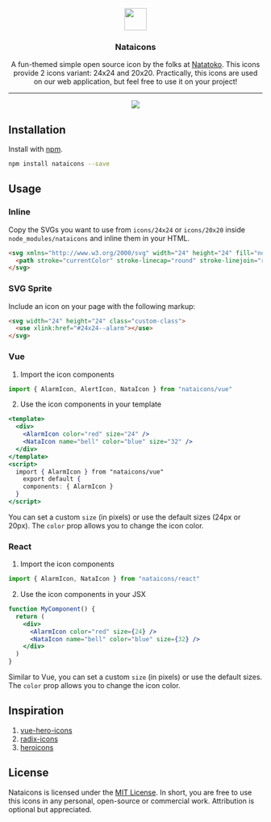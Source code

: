 <p align="center">
  <a href="https://github.com/afnizarnur/nataicons">
    <img src="https://user-images.githubusercontent.com/4648648/96120944-841ca180-0f19-11eb-892e-4312017f5e8b.png" width="44">
  </a>
</p>
<h3 align="center">Nataicons</h3>

<p align="center">
  A fun-themed simple open source icon by the folks at <a href="https://natatoko.com">Natatoko</a>. This icons provide 2 icons variant: 24x24 and 20x20. Practically, this icons are used on our web application, but feel free to use it on your project!
</p>

---

<div align="center">
  <img src="https://user-images.githubusercontent.com/4648648/96269199-404a9a80-0ff4-11eb-9039-c71f1225c721.png">
</div>

## Installation

Install with [npm](npmjs.com/).
```bash
npm install nataicons --save
```

## Usage

### Inline

Copy the SVGs you want to use from `icons/24x24` or `icons/20x20` inside `node_modules/nataicons` and inline them in your HTML.

```html
<svg xmlns="http://www.w3.org/2000/svg" width="24" height="24" fill="none" viewBox="0 0 24 24">
  <path stroke="currentColor" stroke-linecap="round" stroke-linejoin="round" stroke-width="2" d="M3.5 14l8.515-11v6.5H21L12.015 21v-7H3.5z"/>
</svg>
```

### SVG Sprite

Include an icon on your page with the following markup:

```html
<svg width="24" height="24" class="custom-class">
  <use xlink:href="#24x24--alarm"></use>
</svg>
```

### Vue

1. Import the icon components

```js
import { AlarmIcon, AlertIcon, NataIcon } from "nataicons/vue"
```

2. Use the icon components in your template


```jsx
<template>
  <div>
    <AlarmIcon color="red" size="24" />
    <NataIcon name="bell" color="blue" size="32" />
  </div>
</template>
<script>
  import { AlarmIcon } from "nataicons/vue"
    export default {
    components: { AlarmIcon }
  }
</script>
```

You can set a custom `size` (in pixels) or use the default sizes (24px or 20px). The `color` prop allows you to change the icon color.

### React

1. Import the icon components

```jsx
import { AlarmIcon, NataIcon } from "nataicons/react"
```

2. Use the icon components in your JSX

```jsx
function MyComponent() {
  return (
    <div>
      <AlarmIcon color="red" size={24} />
      <NataIcon name="bell" color="blue" size={32} />
    </div>  
  )
}
```

Similar to Vue, you can set a custom `size` (in pixels) or use the default sizes. The `color` prop allows you to change the icon color.

## Inspiration

1. [vue-hero-icons](https://github.com/matschik/vue-hero-icons)
2. [radix-icons](https://github.com/modulz/radix-icons)
3. [heroicons](https://github.com/tailwindlabs/heroicons)

## License

Nataicons is licensed under the [MIT License](https://github.com/afnizarnur/nataicons//tree/main/LICENSE). In short, you are free to use this icons in any personal, open-source or commercial work. Attribution is optional but appreciated.
